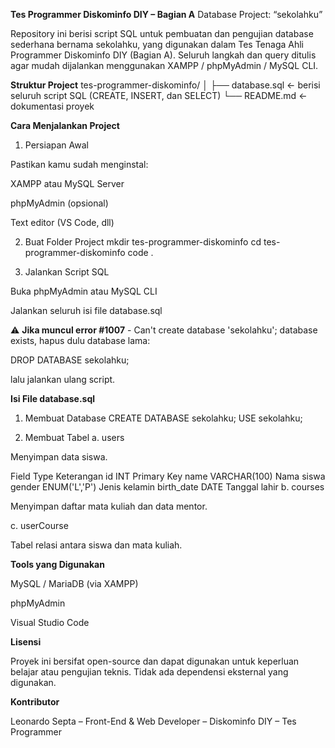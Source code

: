 **Tes Programmer Diskominfo DIY – Bagian A**
Database Project: “sekolahku”

Repository ini berisi script SQL untuk pembuatan dan pengujian database sederhana bernama sekolahku, yang digunakan dalam Tes Tenaga Ahli Programmer Diskominfo DIY (Bagian A).
Seluruh langkah dan query ditulis agar mudah dijalankan menggunakan XAMPP / phpMyAdmin / MySQL CLI.

**Struktur Project**
tes-programmer-diskominfo/
│
├── database.sql   ← berisi seluruh script SQL (CREATE, INSERT, dan SELECT)
└── README.md      ← dokumentasi proyek

**Cara Menjalankan Project**
1. Persiapan Awal

Pastikan kamu sudah menginstal:

XAMPP atau MySQL Server

phpMyAdmin (opsional)

Text editor (VS Code, dll)

2. Buat Folder Project
mkdir tes-programmer-diskominfo
cd tes-programmer-diskominfo
code .

3. Jalankan Script SQL

Buka phpMyAdmin atau MySQL CLI

Jalankan seluruh isi file database.sql

⚠️ **Jika muncul error #1007** - Can't create database 'sekolahku'; database exists,
hapus dulu database lama:

DROP DATABASE sekolahku;

lalu jalankan ulang script.

**Isi File database.sql**
1. Membuat Database
CREATE DATABASE sekolahku;
USE sekolahku;

2. Membuat Tabel
a. users

Menyimpan data siswa.

Field	Type	Keterangan
id	INT	Primary Key
name	VARCHAR(100)	Nama siswa
gender	ENUM('L','P')	Jenis kelamin
birth_date	DATE	Tanggal lahir
b. courses

Menyimpan daftar mata kuliah dan data mentor.

c. userCourse

Tabel relasi antara siswa dan mata kuliah.

**Tools yang Digunakan**

MySQL / MariaDB (via XAMPP)

phpMyAdmin

Visual Studio Code

**Lisensi**

Proyek ini bersifat open-source dan dapat digunakan untuk keperluan belajar atau pengujian teknis.
Tidak ada dependensi eksternal yang digunakan.

**Kontributor**

Leonardo Septa
– Front-End & Web Developer –
Diskominfo DIY – Tes Programmer
